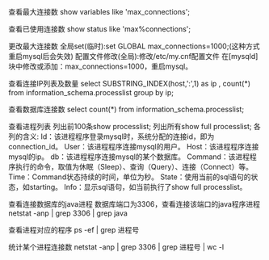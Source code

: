查看最大连接数
show variables like 'max_connections';

查看已使用连接数
show status like 'max%connections';

更改最大连接数
全局set(临时):set GLOBAL max_connections=1000;(这种方式重启mysql后会失效)
配置文件修改(全局):修改/etc/my.cnf配置文件 在[mysqld]块中修改或添加：max_connections=1000，重启mysql。

查看连接IP列表及数量
select SUBSTRING_INDEX(host,':',1) as ip , count(*) from information_schema.processlist group by ip;

查看数据库连接数
select count(*) from information_schema.processlist;

查看进程列表
列出前100条show processlist;
列出所有show full processlist;
各列的含义:
Id：该进程程序登录mysql时，系统分配的连接id，即为connection_id。
User：该进程程序连接mysql的用户。
Host：该进程程序连接mysql的ip。
db：该进程程序连接mysql的某个数据库。
Command：该进程程序执行的命令，取值为休眠（Sleep）、查询（Query）、连接（Connect）等。
Time：Command状态持续的时间，单位为秒。
State：使用当前的sql语句的状态，如starting。
Info：显示sql语句，如当前执行了show full processlist。

查看连接数据库的java进程
数据库端口为3306，查看连接该端口的java程序进程netstat -anp | grep 3306 | grep java

查看进程对应的程序
ps -ef | grep 进程号

统计某个进程连接数
netstat -anp | grep 3306 | grep 进程号 | wc -l
